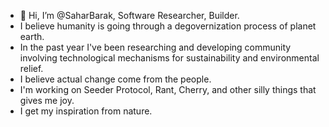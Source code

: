 - 👋 Hi, I’m @SaharBarak, Software Researcher, Builder.
- I believe humanity is going through a degovernization process of planet earth. 
- In the past year I've been researching and developing community involving technological mechanisms for sustainability and environmental relief.
- I believe actual change come from the people.
- I'm working on Seeder Protocol, Rant, Cherry, and other silly things that gives me joy.
- I get my inspiration from nature.
<!---
SaharBarak/SaharBarak is a ✨ special ✨ repository because its `README.md` (this file) appears on your GitHub profile.
You can click the Preview link to take a look at your changes.
---> 
